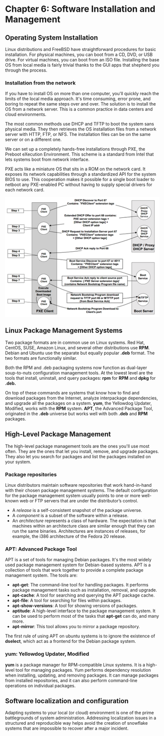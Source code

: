 # Chapter 6: Software Installation and Management

## Operating System Installation

Linux distributions and FreeBSD have straightforward procedures for basic installation. For physical machines, you can boot from a CD, DVD, or USB drive. For virtual machines, you can boot from an ISO file. Installing the base OS from local media is fairly trivial thanks to the GUI apps that shepherd you through the process.

### Installation from the network

If you have to install OS on more than one computer, you'll quickly reach the limits of the local media approach. It's time consuming, error prone, and boring to repeat the same steps over and over. The solution is to install the OS from a network server. This is a common practice in data centers and cloud environments.

The most common methods use DHCP and TFTP to boot the system sans physical media. They then retrieves the OS installation files from a network server with HTTP, FTP, or NFS. The installation files can be on the same server or on a different one.

We can set up a completely hands-free installations through PXE, the Preboot eXecution Environment. This scheme is a standard from Intel that lets systems boot from network interface. 

PXE acts like a miniature OS that sits in a ROM on the network card. It exposes its network capabilities through a standardized API for the system BIOS to use. This cooperation makes it possible for a single boot loader to netboot any PXE-enabled PC without having to supply special drivers for each network card.

![PXE Boot](./data/PXE_Boot.png)

## Linux Package Management Systems

Two package formats are in common use on Linux systems. Red Hat, CentOS, SUSE, Amazon Linux, and several other distributions use **RPM**. Debian and Ubuntu use the separate but equally popular **.deb** format. The two formats are functionally similar. 

Both the RPM and .deb packaging systems now function as dual-layer soup-to-nuts configuration management tools. At the lowest level are the tools that install, uninstall, and query packages: **rpm** for **RPM** and **dpkg** for **.deb.**

On top of these commands are systems that know how to find and download packages from the Internet, analyze interpackage dependencies, and upgrade all the packages on a system. **yum**, the Yellowdog Updater, Modified, works with the **RPM** system. **APT**, the Advanced Package Tool, originated in the **.deb** universe but works well with both **.deb** and **RPM** packages.

## High-Level Package Management

The high-level package management tools are the ones you'll use most often. They are the ones that let you install, remove, and upgrade packages. They also let you search for packages and list the packages installed on your system.

### Package repositories

Linux distributors maintain software repositories that work hand-in-hand with their chosen package management systems. The default configuration for the package management system usually points to one or more well-known web or FTP servers that are under the distributor’s control.

- A *release* is a self-consistent snapshot of the package universe. 
- A *component* is a subset of the software within a release.
- An *architecture* represents a class of hardware. The expectation is that machines within an architecture class are similar enough that they can run the same binaries. Architectures are instances of releases, for example, the i386 architecture of the Fedora 20 release.

### APT: Advanced Package Tool

APT is a set of tools for managing Debian packages. It's the most widely used package management system for Debian-based systems. APT is a collection of tools that work together to provide a complete package management system. The tools are:

- **apt-get**: The command-line tool for handling packages. It performs package management tasks such as installation, removal, and upgrade.
- **apt-cache**: A tool for searching and querying the APT package cache.
- **apt-file**: A tool for searching for files within packages.
- **apt-show-versions**: A tool for showing versions of packages.
- **aptitude**: A high-level interface to the package management system. It can be used to perform most of the tasks that **apt-get** can do, and many more.
- **apt-mirror**: This tool allows you to mirror a package repository.

The first rule of using APT on ubuntu systems is to ignore the existence of **dselect**, which act as a frontend for the Debian package system.

### yum: Yellowdog Updater, Modified

**yum** is a package manager for RPM-compatible Linux systems. It is a high-level tool for managing packages. Yum performs dependency resolution when installing, updating, and removing packages. It can manage packages from installed repositories, and it can also perform command-line operations on individual packages.

## Software localization and configuration 

Adapting systems to your local (or cloud) environment is one of the prime battlegrounds of system administration. Addressing localization issues in a structured and reproducible way helps avoid the creation of snowflake systems that are impossible to recover after a major incident.


